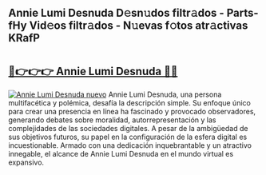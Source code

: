## Annie Lumi Desnuda D𝚎sn𝚞dos filtr𝚊dos - Parts-fHy Vid𝚎os filtr𝚊dos - N𝚞evas f𝚘tos atr𝚊ctivas KRafP

# <h2><a href="http://mb8mc4.tromn.icu/?c=Annie+Lumi+Desnuda">🔗👉👉👉 Annie Lumi Desnuda 🔗🔗</a></h2>

[![Annie Lumi Desnuda nuevo](https://i.imgur.com/pEAQMta.gif)](http://mb8mc4.tromn.icu/?c=Annie+Lumi+Desnuda)
Annie Lumi Desnuda, una persona multifacética y polémica, desafía la descripción simple. Su enfoque único para crear una presencia en línea ha fascinado y provocado observadores, generando debates sobre moralidad, autorrepresentación y las complejidades de las sociedades digitales. A pesar de la ambigüedad de sus objetivos futuros, su papel en la configuración de la esfera digital es incuestionable. Armado con una dedicación inquebrantable y un atractivo innegable, el alcance de Annie Lumi Desnuda en el mundo virtual es expansivo.

